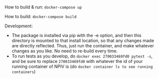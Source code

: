 How to build & run:
```docker-compose up```

How to build:
```docker-compose build```

Development:

- The package is installed via pip with the -e option, and then this directory is mounted to that install location, so that any changes made are directly reflected.  Thus, just run the container, and make whatever changes as you like.  No need to re-build every time.
- To run tests as you develop, do ```docker exec 270033469fd0 pytest -s```, and be sure to replace ```270033469fd0``` with whatever the id of your running container of NPIV is (do ```docker container ls to see running containers```)
